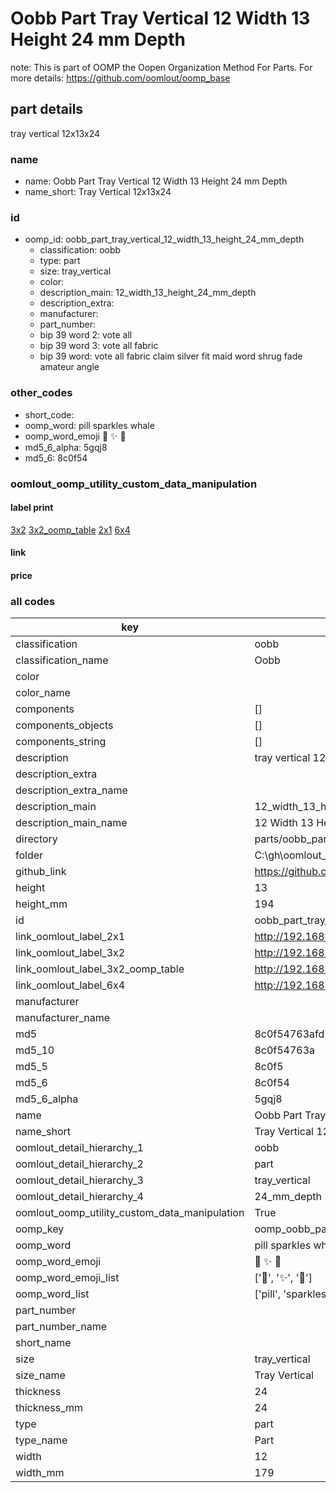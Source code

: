 # Oobb Part Tray Vertical 12 Width 13 Height 24 mm Depth  

note: This is part of OOMP the Oopen Organization Method For Parts. For more details: https://github.com/oomlout/oomp_base

##  part details
  



tray vertical 12x13x24



### name
* name: Oobb Part Tray Vertical 12 Width 13 Height 24 mm Depth
* name_short: Tray Vertical 12x13x24 
### id
* oomp_id: oobb_part_tray_vertical_12_width_13_height_24_mm_depth
  * classification: oobb
  * type: part
  * size: tray_vertical
  * color: 
  * description_main: 12_width_13_height_24_mm_depth
  * description_extra: 
  * manufacturer: 
  * part_number: 
  * bip 39 word 2: vote all
  * bip 39 word 3: vote all fabric
  * bip 39 word: vote all fabric claim silver fit maid word shrug fade amateur angle

### other_codes
* short_code: 
* oomp_word: pill sparkles whale
* oomp_word_emoji :pill: :sparkles: :whale:
* md5_6_alpha: 5gqj8
* md5_6: 8c0f54






### oomlout_oomp_utility_custom_data_manipulation
#### label print
[3x2](http://192.168.1.245:1112/?label=oomp%205gqj8)
[3x2_oomp_table](http://192.168.1.108:1112/?label=oomp%205gqj8)
[2x1](http://192.168.1.242:1112/?label=oomp%205gqj8)
[6x4](http://192.168.1.55:1112/?label=oomp%205gqj8)    

#### link

                              

#### price







### all codes 
| key | value |  
| --- | --- |  
| classification | oobb |  
| classification_name | Oobb |  
| color |  |  
| color_name |  |  
| components | [] |  
| components_objects | [] |  
| components_string | [] |  
| description | tray vertical 12x13x24 |  
| description_extra |  |  
| description_extra_name |  |  
| description_main | 12_width_13_height_24_mm_depth |  
| description_main_name | 12 Width 13 Height 24 mm Depth |  
| directory | parts/oobb_part_tray_vertical_12_width_13_height_24_mm_depth |  
| folder | C:\gh\oomlout_oobb_version_4_generated_parts\parts\oobb_part_tray_vertical_12_width_13_height_24_mm_depth |  
| github_link | https://github.com/oomlout/oomlout_oomp_part_src/tree/main/parts/oobb_part_tray_vertical_12_width_13_height_24_mm_depth |  
| height | 13 |  
| height_mm | 194 |  
| id | oobb_part_tray_vertical_12_width_13_height_24_mm_depth |  
| link_oomlout_label_2x1 | http://192.168.1.242:1112/?label=oomp%205gqj8 |  
| link_oomlout_label_3x2 | http://192.168.1.245:1112/?label=oomp%205gqj8 |  
| link_oomlout_label_3x2_oomp_table | http://192.168.1.108:1112/?label=oomp%205gqj8 |  
| link_oomlout_label_6x4 | http://192.168.1.55:1112/?label=oomp%205gqj8 |  
| manufacturer |  |  
| manufacturer_name |  |  
| md5 | 8c0f54763afd70c15f64629aa2c19faf |  
| md5_10 | 8c0f54763a |  
| md5_5 | 8c0f5 |  
| md5_6 | 8c0f54 |  
| md5_6_alpha | 5gqj8 |  
| name | Oobb Part Tray Vertical 12 Width 13 Height 24 mm Depth |  
| name_short | Tray Vertical 12x13x24  |  
| oomlout_detail_hierarchy_1 | oobb |  
| oomlout_detail_hierarchy_2 | part |  
| oomlout_detail_hierarchy_3 | tray_vertical |  
| oomlout_detail_hierarchy_4 | 24_mm_depth |  
| oomlout_oomp_utility_custom_data_manipulation | True |  
| oomp_key | oomp_oobb_part_tray_vertical_12_width_13_height_24_mm_depth |  
| oomp_word | pill sparkles whale |  
| oomp_word_emoji | :pill: :sparkles: :whale: |  
| oomp_word_emoji_list | [':pill:', ':sparkles:', ':whale:'] |  
| oomp_word_list | ['pill', 'sparkles', 'whale'] |  
| part_number |  |  
| part_number_name |  |  
| short_name |  |  
| size | tray_vertical |  
| size_name | Tray Vertical |  
| thickness | 24 |  
| thickness_mm | 24 |  
| type | part |  
| type_name | Part |  
| width | 12 |  
| width_mm | 179 |  

